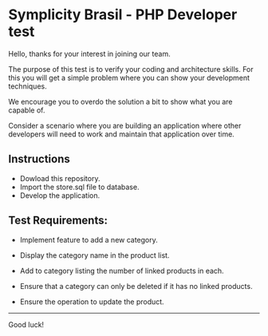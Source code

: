 # Symplicity Brasil - PHP Developer test

Hello, thanks for your interest in joining our team.

The purpose of this test is to verify your coding and architecture skills. For this you will get a simple problem where you can show your development techniques.

We encourage you to overdo the solution a bit to show what you are capable of.

Consider a scenario where you are building an application where other developers will need to work and maintain that application over time.

## Instructions

- Dowload this repository.
- Import the store.sql file to database.
- Develop the application.

## Test Requirements:

- Implement feature to add a new category.

- Display the category name in the product list.

- Add to category listing the number of linked products in each.

- Ensure that a category can only be deleted if it has no linked products.

- Ensure the operation to update the product.

---

Good luck!
